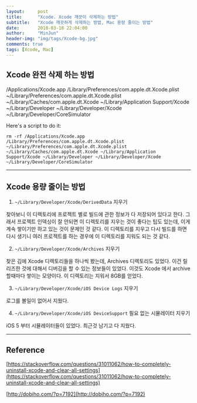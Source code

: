 ```yaml
---
layout:     post
title:      "Xcode. Xcode 깨끗이 삭제하는 방법"
subtitle:   "Xcode 깨끗하게 삭제하는 방법, Mac 용량 줄이는 방법"
date:       2018-03-18 22:04:00
author:     "MinJun"
header-img: "img/tags/Xcode-bg.jpg"
comments: true 
tags: [Xcode, Mac]
---
```


## Xcode 완전 삭제 하는 방법

/Applications/Xcode.app
/Library/Preferences/com.apple.dt.Xcode.plist
~/Library/Preferences/com.apple.dt.Xcode.plist
~/Library/Caches/com.apple.dt.Xcode
~/Library/Application Support/Xcode
~/Library/Developer
~/Library/Developer/Xcode
~/Library/Developer/CoreSimulator

Here's a script to do it:

```
rm -rf /Applications/Xcode.app /Library/Preferences/com.apple.dt.Xcode.plist ~/Library/Preferences/com.apple.dt.Xcode.plist ~/Library/Caches/com.apple.dt.Xcode ~/Library/Application Support/Xcode ~/Library/Developer ~/Library/Developer/Xcode ~/Library/Developer/CoreSimulator
```

---

## Xcode 용량 줄이는 방법 

1. `~/Library/Developer/Xcode/DerivedData` 지우기

찾아보니 이 디렉토리에 프로젝트 별로 빌드에 관한 정보가 다 저장되어 있다고 한다. 그래서 프로젝트 인덱싱이 잘 안되면 이 디렉토리를 지우는 것이 좋다는 팁도 있는데, 이게 계속 쌓이기만 하고 있는 것이 문제인 것 같다. 이 디렉토리를 지우고 다시 빌드를 하면 다시 생기니 여러 프로젝트를 하는 경우에 이 디렉토리를 지워도 되는 것 같다. 

2.  `~/Library/Developer/Xcode/Archives`  지우기

찾은 김에 Xcode 디렉토리들을 하나씩 봤는데, Archives 디렉토리도 있었다.  이건 릴리즈한 것에 대해서 디버깅을 할 수 있는 정보들이 있었다. 이것도 Xcode 에서 archive 할때마다 쌓이는 모양이다. 이 디렉토리는 지워서 8GB를 얻었다.

3. `~/Library/Developer/Xcode/iOS Device Logs` 지우기

로그를 볼일이 없어서 지웠다.

4. `~/Library/Developer/Xcode/iOS DeviceSupport` 필요 없는 시뮬레이터 지우기

iOS 5 부터 시뮬레이터들이 있었다. 최근것 남기고 다 지웠다.

---

## Reference 

[https://stackoverflow.com/questions/31011062/how-to-completely-uninstall-xcode-and-clear-all-settings](https://stackoverflow.com/questions/31011062/how-to-completely-uninstall-xcode-and-clear-all-settings) <br> 

[http://dobiho.com/?p=7192](http://dobiho.com/?p=7192)